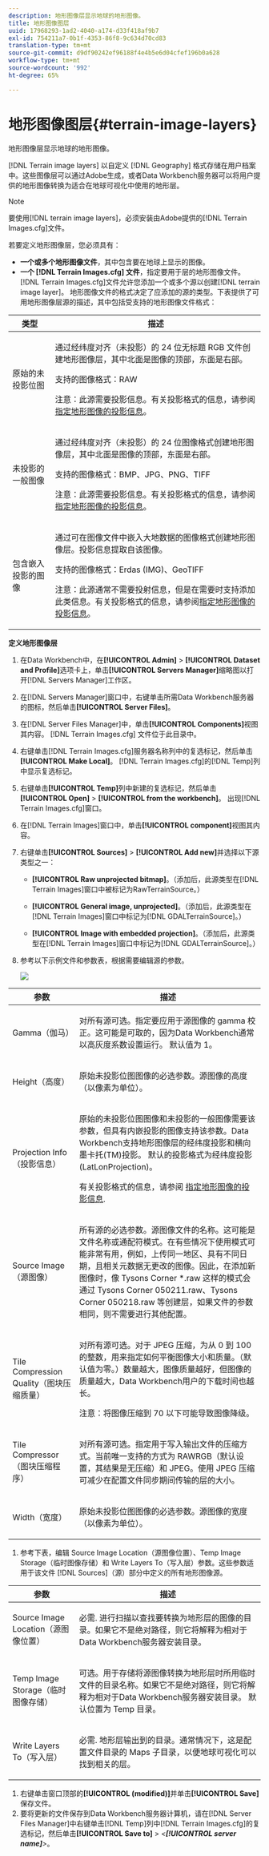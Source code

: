 ```yaml
---
description: 地形图像层显示地球的地形图像。
title: 地形图像图层
uuid: 17968293-1ad2-4040-a174-d33f418af9b7
exl-id: 754211a7-0b1f-4353-86f8-9c634d70cd83
translation-type: tm+mt
source-git-commit: d9df90242ef96188f4e4b5e6d04cfef196b0a628
workflow-type: tm+mt
source-wordcount: '992'
ht-degree: 65%

---
```


# 地形图像图层{#terrain-image-layers}

地形图像层显示地球的地形图像。

[!DNL Terrain image layers] 以自定义 [!DNL Geography] 格式存储在用户档案中。这些图像层可以通过Adobe生成，或者Data Workbench服务器可以将用户提供的地形图像转换为适合在地球可视化中使用的地形层。

>[!NOTE]
>
>要使用[!DNL terrain image layers]，必须安装由Adobe提供的[!DNL Terrain Images.cfg]文件。

若要定义地形图像层，您必须具有：

* **一个或多个地形图像文件**，其中包含要在地球上显示的图像。
* **一个 [!DNL Terrain Images.cfg] 文件**，指定要用于层的地形图像文件。[!DNL Terrain Images.cfg]文件允许您添加一个或多个源以创建[!DNL terrain image layer]。 地形图像文件的格式决定了应添加的源的类型。下表提供了可用地形图像层源的描述，其中包括受支持的地形图像文件格式：

<table id="table_CFDF5E61FCCD40B29A9D35FFA42F68D1"> 
 <thead> 
  <tr> 
   <th colname="col1" class="entry"> 类型 </th> 
   <th colname="col2" class="entry"> 描述 </th> 
  </tr> 
 </thead>
 <tbody> 
  <tr> 
   <td colname="col1"> <p>原始的未投影位图 </p> </td> 
   <td colname="col2"> <p>通过经纬度对齐（未投影）的 24 位无标题 RGB 文件创建<span class="wintitle">地形图像层</span>，其中北面是图像的顶部，东面是右部。 </p> <p>支持的图像格式：RAW </p> <p> <p>注意：此源需要投影信息。有关投影格式的信息，请参阅<a href="../../../../home/c-get-started/c-im-layers/c-ter-img-layers/c-proj-info-ter-imgs.md#concept-eec35baa01744895b847a02e69dad04e">指定地形图像的投影信息</a>。 </p> </p> </td> 
  </tr> 
  <tr> 
   <td colname="col1"> <p>未投影的一般图像 </p> </td> 
   <td colname="col2"> <p>通过经纬度对齐（未投影）的 24 位图像格式创建<span class="wintitle">地形图像层</span>，其中北面是图像的顶部，东面是右部。 </p> <p>支持的图像格式：BMP、JPG、PNG、TIFF </p> <p> <p>注意：此源需要投影信息。有关投影格式的信息，请参阅<a href="../../../../home/c-get-started/c-im-layers/c-ter-img-layers/c-proj-info-ter-imgs.md#concept-eec35baa01744895b847a02e69dad04e">指定地形图像的投影信息</a>。 </p> </p> </td> 
  </tr> 
  <tr> 
   <td colname="col1"> <p>包含嵌入投影的图像 </p> </td> 
   <td colname="col2"> <p>通过可在图像文件中嵌入大地数据的图像格式创建<span class="wintitle">地形图像层</span>。投影信息提取自该图像。 </p> <p>支持的图像格式：Erdas (IMG)、GeoTIFF </p> <p> <p>注意：此源通常不需要投射信息，但是在需要时支持添加此类信息。有关投影格式的信息，请参阅<a href="../../../../home/c-get-started/c-im-layers/c-ter-img-layers/c-proj-info-ter-imgs.md#concept-eec35baa01744895b847a02e69dad04e">指定地形图像的投影信息</a>。 </p> </p> </td> 
  </tr> 
 </tbody> 
</table>

**定义地形图像层**

1. 在Data Workbench中，在&#x200B;**[!UICONTROL Admin]** > **[!UICONTROL Dataset and Profile]**&#x200B;选项卡上，单击&#x200B;**[!UICONTROL Servers Manager]**&#x200B;缩略图以打开[!DNL Servers Manager]工作区。
1. 在[!DNL Servers Manager]窗口中，右键单击所需Data Workbench服务器的图标，然后单击&#x200B;**[!UICONTROL Server Files]**。
1. 在[!DNL Server Files Manager]中，单击&#x200B;**[!UICONTROL Components]**&#x200B;视图其内容。 [!DNL Terrain Images.cfg] 文件位于此目录中。
1. 右键单击[!DNL Terrain Images.cfg]服务器名称列中的复选标记，然后单击&#x200B;**[!UICONTROL Make Local]**。 [!DNL Terrain Images.cfg]的[!DNL Temp]列中显示复选标记。
1. 右键单击&#x200B;**[!UICONTROL Temp]**&#x200B;列中新建的复选标记，然后单击&#x200B;**[!UICONTROL Open]** > **[!UICONTROL from the workbench]**。 出现[!DNL Terrain Images.cfg]窗口。
1. 在[!DNL Terrain Images]窗口中，单击&#x200B;**[!UICONTROL component]**&#x200B;视图其内容。
1. 右键单击&#x200B;**[!UICONTROL Sources]** > **[!UICONTROL Add new]**&#x200B;并选择以下源类型之一：

   * **[!UICONTROL Raw unprojected bitmap]**。（添加后，此源类型在[!DNL Terrain Images]窗口中被标记为RawTerrainSource。）

   * **[!UICONTROL General image, unprojected]**。（添加后，此源类型在[!DNL Terrain Images]窗口中标记为[!DNL GDALTerrainSource]。）

   * **[!UICONTROL Image with embedded projection]**。（添加后，此源类型在[!DNL Terrain Images]窗口中标记为[!DNL GDALTerrainSource]。）

1. 参考以下示例文件和参数表，根据需要编辑源的参数。

   ![](assets/cfg_TerrainImages_ALL.png)

<table id="table_345ACB4C48524516AADB731D87FC6792"> 
 <thead> 
  <tr> 
   <th colname="col1" class="entry"> 参数 </th> 
   <th colname="col2" class="entry"> 描述 </th> 
  </tr>
 </thead>
 <tbody> 
  <tr> 
   <td colname="col1"> <p>Gamma（伽马） </p> </td> 
   <td colname="col2"> <p>对所有源可选。指定要应用于源图像的 gamma 校正。这可能是可取的，因为Data Workbench通常以高灰度系数设置运行。 默认值为 1。 </p> </td> 
  </tr> 
  <tr> 
   <td colname="col1"> <p>Height（高度） </p> </td> 
   <td colname="col2"> <p>原始未投影位图图像的必选参数。源图像的高度（以像素为单位）。 </p> </td> 
  </tr> 
  <tr> 
   <td colname="col1"> <p>Projection Info（投影信息） </p> </td> 
   <td colname="col2"> <p>原始的未投影位图图像和未投影的一般图像需要该参数，但具有内嵌投影的图像支持该参数。Data Workbench支持地形图像层的经纬度投影和横向墨卡托(TM)投影。 默认的投影格式为经纬度投影 (LatLonProjection)。 </p> <p>有关投影格式的信息，请参阅 <a href="../../../../home/c-get-started/c-im-layers/c-ter-img-layers/c-proj-info-ter-imgs.md#concept-eec35baa01744895b847a02e69dad04e"> 指定地形图像的投影信息</a>. </p> </td> 
  </tr> 
  <tr> 
   <td colname="col1"> <p>Source Image（源图像） </p> </td> 
   <td colname="col2"> <p>所有源的必选参数。源图像文件的名称。这可能是文件名称或通配符模式。在有些情况下使用模式可能非常有用，例如，上传同一地区、具有不同日期，且相关元数据无更改的图像。因此，在添加新图像时，像 <span class="filepath">Tysons Corner *.raw</span> 这样的模式会通过 <span class="filepath">Tysons Corner 050211.raw</span>、<span class="filepath">Tysons Corner 050218.raw</span> 等创建层，如果文件的参数相同，则不需要进行其他配置。 </p> </td> 
  </tr> 
  <tr> 
   <td colname="col1"> <p>Tile Compression Quality（图块压缩质量） </p> </td> 
   <td colname="col2"> <p>对所有源可选。对于 JPEG 压缩，为从 0 到 100 的整数，用来指定如何平衡图像大小和质量。（默认值为零。）数量越大，图像质量越好，但图像的质量越大，Data Workbench用户的下载时间也越长。 </p> <p> <p>注意：将图像压缩到 70 以下可能导致图像降级。 </p> </p> </td> 
  </tr> 
  <tr> 
   <td colname="col1"> <p>Tile Compressor（图块压缩程序） </p> </td> 
   <td colname="col2"> <p>对所有源可选。指定用于写入输出文件的压缩方式。当前唯一支持的方式为 RAWRGB（默认设置，其结果是无压缩）和 JPEG。使用 JPEG 压缩可减少在配置文件同步期间传输的层的大小。 </p> </td> 
  </tr> 
  <tr> 
   <td colname="col1"> <p>Width（宽度） </p> </td> 
   <td colname="col2"> <p>原始未投影位图图像的必选参数。源图像的宽度（以像素为单位）。 </p> </td> 
  </tr> 
 </tbody> 
</table>

1. 参考下表，编辑 Source Image Location（源图像位置）、Temp Image Storage（临时图像存储）和 Write Layers To（写入层）参数。这些参数适用于该文件 [!DNL Sources]（源）部分中定义的所有地形图像源。

<table id="table_103F02C54ED94C6C922450F5B2781CAE"> 
 <thead> 
  <tr> 
   <th colname="col1" class="entry"> 参数 </th> 
   <th colname="col2" class="entry"> 描述 </th> 
  </tr>
 </thead>
 <tbody> 
  <tr> 
   <td colname="col1"> <p>Source Image Location（源图像位置） </p> </td> 
   <td colname="col2"> <p>必需. 进行扫描以查找要转换为地形层的图像的目录。如果它不是绝对路径，则它将解释为相对于Data Workbench服务器安装目录。 </p> </td> 
  </tr> 
  <tr> 
   <td colname="col1"> <p>Temp Image Storage（临时图像存储） </p> </td> 
   <td colname="col2"> <p>可选。用于存储将源图像转换为地形层时所用临时文件的目录名称。如果它不是绝对路径，则它将解释为相对于Data Workbench服务器安装目录。 默认位置为 <span class="wintitle">Temp</span> 目录。 </p> </td> 
  </tr> 
  <tr> 
   <td colname="col1"> <p>Write Layers To（写入层） </p> </td> 
   <td colname="col2"> <p>必需. 地形层输出到的目录。通常情况下，这是配置文件目录的 Maps 子目录，以便地球可视化可以找到相关的层。 </p> </td> 
  </tr> 
 </tbody> 
</table>

1. 右键单击窗口顶部的&#x200B;**[!UICONTROL (modified)]**&#x200B;并单击&#x200B;**[!UICONTROL Save]**&#x200B;保存文件。
1. 要将更新的文件保存到Data Workbench服务器计算机，请在[!DNL Server Files Manager]中右键单击[!DNL Temp]列中[!DNL Terrain Images.cfg]的复选标记，然后单击&#x200B;**[!UICONTROL Save to]** > *&lt;**[!UICONTROL server name]**>*。
